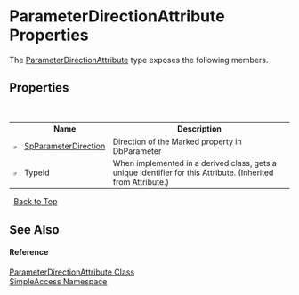 # ParameterDirectionAttribute Properties
 

The <a href="3acd6809-7ee5-5ffb-e6bb-43fd095be78e">ParameterDirectionAttribute</a> type exposes the following members.


## Properties
&nbsp;<table><tr><th></th><th>Name</th><th>Description</th></tr><tr><td>![Public property](media/pubproperty.gif "Public property")</td><td><a href="f0b447e0-c0bf-5650-fbdf-d85a9ace8156">SpParameterDirection</a></td><td>
Direction of the Marked property in DbParameter</td></tr><tr><td>![Public property](media/pubproperty.gif "Public property")</td><td>TypeId</td><td>
When implemented in a derived class, gets a unique identifier for this Attribute.
 (Inherited from Attribute.)</td></tr></table>&nbsp;
<a href="#parameterdirectionattribute-properties">Back to Top</a>

## See Also


#### Reference
<a href="3acd6809-7ee5-5ffb-e6bb-43fd095be78e">ParameterDirectionAttribute Class</a><br /><a href="5b81da8e-9a02-e6f3-6346-ccc62ec531d3">SimpleAccess Namespace</a><br />